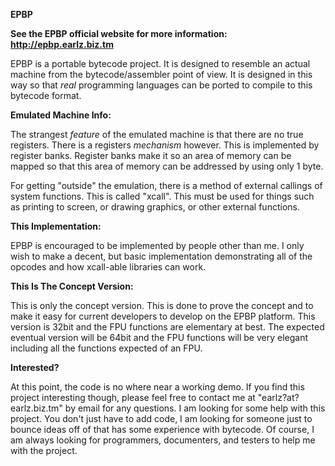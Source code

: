 **EPBP**

**See the EPBP official website for more information: http://epbp.earlz.biz.tm**

EPBP is a portable bytecode project. It is designed to resemble an actual machine from the bytecode/assembler point of view. It is designed in this way so that _real_ programming languages can be ported to compile to this bytecode format.

**Emulated Machine Info:**

The strangest _feature_ of the emulated machine is that there are no true registers. There is a registers _mechanism_ however. This is implemented by register banks. Register banks make it so an area of memory can be mapped so that this area of memory can be addressed by using only 1 byte.

For getting "outside" the emulation, there is a method of external callings of system functions. This is called "xcall". This must be used for things such as printing to screen, or drawing graphics, or other external functions.

**This Implementation:**

EPBP is encouraged to be implemented by people other than me. I only wish to make a decent, but basic implementation demonstrating all of the opcodes and how xcall-able libraries can work.

**This Is The Concept Version:**

This is only the concept version. This is done to prove the concept and to make it easy for current developers to develop on the EPBP platform. This version is 32bit and the FPU functions are elementary at best. The expected eventual version will be 64bit and the FPU functions will be very elegant including all the functions expected of an FPU.

**Interested?**

At this point, the code is no where near a working demo. If you find this project interesting though, please feel free to contact me at "earlz?at?earlz.biz.tm" by email for any questions. I am looking for some help with this project. You don't just have to add code, I am looking for someone just to bounce ideas off of that has some experience with bytecode. Of course, I am always looking for programmers, documenters, and testers to help me with the project.